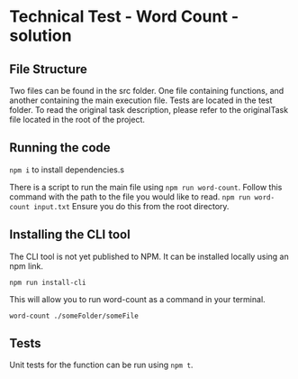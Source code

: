 # Technical Test - Word Count - solution

## File Structure

Two files can be found in the src folder. One file containing functions, and another containing the main execution file. Tests are located in the test folder. To read the original task description, please refer to the originalTask file located in the root of the project.

## Running the code

`npm i` to install dependencies.s

There is a script to run the main file using `npm run word-count`. Follow this command with the path to the file you would like to read.
`npm run word-count input.txt` Ensure you do this from the root directory.

## Installing the CLI tool

The CLI tool is not yet published to NPM. It can be installed locally using an npm link.

`npm run install-cli`

This will allow you to run word-count as a command in your terminal.

`word-count ./someFolder/someFile`

## Tests

Unit tests for the function can be run using `npm t`.
